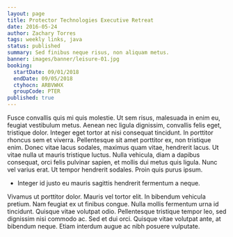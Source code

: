```yaml
---
layout: page
title: Protector Technologies Executive Retreat
date: 2016-05-24
author: Zachary Torres
tags: weekly links, java
status: published
summary: Sed finibus neque risus, non aliquam metus.
banner: images/banner/leisure-01.jpg
booking:
  startDate: 09/01/2018
  endDate: 09/05/2018
  ctyhocn: ARBVWHX
  groupCode: PTER
published: true
---
```

Fusce convallis quis mi quis molestie. Ut sem risus, malesuada in enim eu, feugiat vestibulum metus. Aenean nec ligula dignissim, convallis felis eget, tristique dolor. Integer eget tortor at nisi consequat tincidunt. In porttitor rhoncus sem et viverra. Pellentesque sit amet porttitor ex, non tristique enim. Donec vitae lacus sodales, maximus quam vitae, hendrerit lacus. Ut vitae nulla ut mauris tristique luctus. Nulla vehicula, diam a dapibus consequat, orci felis pulvinar sapien, et mollis dui metus quis ligula. Nunc vel varius erat. Ut tempor hendrerit sodales. Proin quis purus ipsum.

* Integer id justo eu mauris sagittis hendrerit fermentum a neque.

Vivamus ut porttitor dolor. Mauris vel tortor elit. In bibendum vehicula pretium. Nam feugiat ex ut finibus congue. Nulla mollis fermentum urna id tincidunt. Quisque vitae volutpat odio. Pellentesque tristique tempor leo, sed dignissim nisi commodo ac. Sed et dui orci. Quisque vitae volutpat ante, at bibendum neque. Etiam interdum augue ac nibh posuere vulputate.
